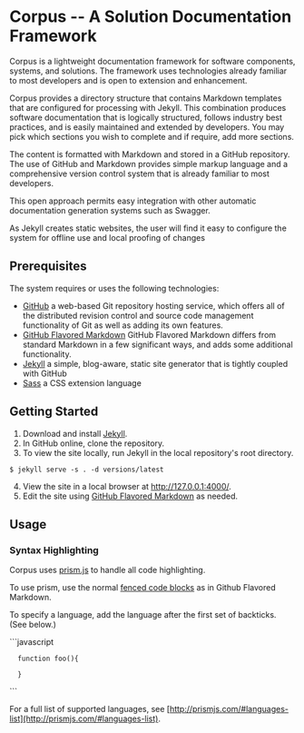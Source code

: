 # Corpus -- A Solution Documentation Framework

Corpus is a lightweight documentation framework for software components, systems, and solutions. The framework uses technologies already familiar to most developers and is open to extension and enhancement.  

Corpus provides a directory structure that contains Markdown templates that are configured for processing with Jekyll. This combination produces software documentation that is logically structured, follows industry best practices, and is easily maintained and extended by developers. You may pick which sections you wish to complete and if require, add more sections. 

The content is formatted with Markdown and stored in a GitHub repository. The use of GitHub and Markdown provides simple markup language and a comprehensive version control system that is already familiar to  most developers. 

This open approach permits easy integration with other automatic documentation generation systems such as Swagger.

As Jekyll creates static websites, the user will find it easy to configure the system for offline use and local proofing of changes 

## Prerequisites

The system requires or uses the following technologies:

* [GitHub](https://github.com/) a web-based Git repository hosting service, which offers all of the distributed revision control and source code management functionality of Git as well as adding its own features. 
* [GitHub Flavored Markdown](https://help.github.com/articles/github-flavored-markdown/) GitHub Flavored Markdown differs from standard Markdown in a few significant ways, and adds some additional functionality.
* [Jekyll](http://jekyllrb.com/) a simple, blog-aware, static site generator that is tightly coupled with GitHub
* [Sass](http://sass-lang.com/) a CSS extension language

## Getting Started 

1. Download and install [Jekyll](http://jekyllrb.com/).
2. In GitHub online, clone the repository.
3. To view the site locally, run Jekyll in the local repository's root directory.
```
$ jekyll serve -s . -d versions/latest
```
4. View the site in a local browser at http://127.0.0.1:4000/.
5. Edit the site using [GitHub Flavored Markdown](https://help.github.com/articles/github-flavored-markdown/) as needed.

## Usage 

### Syntax Highlighting 

Corpus uses [prism.js](http://prismjs.com/) to handle all code highlighting. 

To use prism, use the normal [fenced code blocks](https://help.github.com/articles/github-flavored-markdown/#fenced-code-blocks) as in Github Flavored Markdown. 

To specify a language, add the language after the first set of backticks. (See below.)
 
  \`\`\`javascript
  
      function foo(){
      
      }
     
  \`\`\`
  
For a full list of supported languages, see [http://prismjs.com/#languages-list](http://prismjs.com/#languages-list).